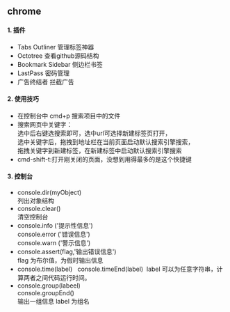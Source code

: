 ## chrome
#### 1. 插件
- Tabs Outliner 管理标签神器
- Octotree 查看github源码结构
- Bookmark Sidebar 侧边栏书签
- LastPass 密码管理
- 广告终结者 拦截广告

#### 2. 使用技巧
- 在控制台中 cmd+p 搜索项目中的文件  
- 搜索网页中关键字：  
  选中后右键选搜索即可，选中url可选择新建标签页打开，  
  选中关键字后，拖拽到地址栏在当前页面启动默认搜索引擎搜索，  
  拖拽关键字到新建标签，在新建标签中启动默认搜索引擎搜索  
- cmd-shift-t:打开刚关闭的页面，没想到用得最多的是这个快捷键

#### 3. 控制台
- console.dir(myObject)  
  列出对象结构  
- console.clear()  
  清空控制台  
- console.info ('提示性信息')  
  console.error ('错误信息')  
  console.warn ('警示信息')  
- console.assert(flag,'输出错误信息')  
  flag 为布尔值，为假时输出信息
- console.time(label)  
  console.timeEnd(label) 
  label 可以为任意字符串，计算两者之间代码运行时间。  
- console.group(labeel)  
  console.groupEnd()  
  输出一组信息 label 为组名  
